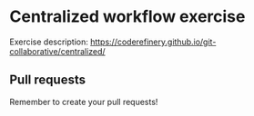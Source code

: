 
# Centralized workflow exercise

Exercise description: https://coderefinery.github.io/git-collaborative/centralized/

## Pull requests

Remember to create your pull requests!
